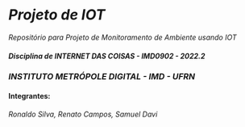 # *Projeto de IOT*
*Repositório para Projeto de Monitoramento de Ambiente usando IOT*
#### *Disciplina de INTERNET DAS COISAS - IMD0902 - 2022.2*
### *INSTITUTO METRÓPOLE DIGITAL - IMD - UFRN*
#### Integrantes:
*Ronaldo Silva, Renato Campos, Samuel Davi*
